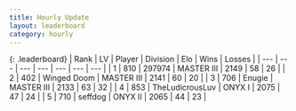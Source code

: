 ```yaml
---
title: Hourly Update
layout: leaderboard
category: hourly
---
```


{: .leaderboard}
| Rank | LV | Player | Division | Elo | Wins | Losses |
| --- | --- | --- | --- | --- | --- | --- |
| <span data-change="0">1</span> | 810 | <span title="ID: 544038">297974</span> | MASTER III | <span data-change="0">2149</span> | <span data-change="0">58</span> | <span data-change="0">26</span> |
| <span data-change="0">2</span> | 402 | <span title="ID: 744396">Winged Doom</span> | MASTER III | <span data-change="0">2141</span> | <span data-change="0">60</span> | <span data-change="0">20</span> |
| <span data-change="0">3</span> | 706 | <span title="ID: 623502">Enugie</span> | MASTER III | <span data-change="0">2133</span> | <span data-change="0">63</span> | <span data-change="0">32</span> |
| <span data-change="15">4</span> | 853 | <span title="ID: 390615">TheLudicrousLuv</span> | ONYX I | <span data-change="84">2075</span> | <span data-change="11">47</span> | <span data-change="0">24</span> |
| <span data-change="-1">5</span> | 710 | <span title="ID: 285016">seffdog</span> | ONYX II | <span data-change="0">2065</span> | <span data-change="0">44</span> | <span data-change="0">23</span> |